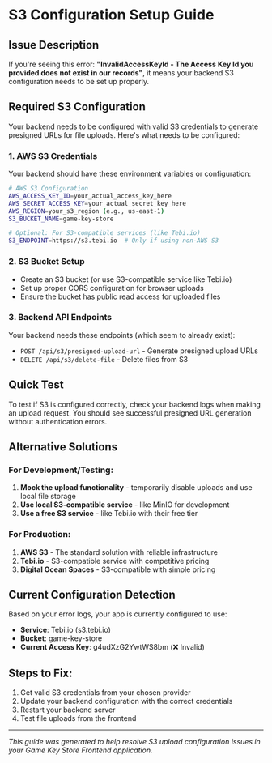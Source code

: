 # S3 Configuration Setup Guide

## Issue Description
If you're seeing this error: **"InvalidAccessKeyId - The Access Key Id you provided does not exist in our records"**, it means your backend S3 configuration needs to be set up properly.

## Required S3 Configuration

Your backend needs to be configured with valid S3 credentials to generate presigned URLs for file uploads. Here's what needs to be configured:

### 1. AWS S3 Credentials
Your backend should have these environment variables or configuration:

```bash
# AWS S3 Configuration
AWS_ACCESS_KEY_ID=your_actual_access_key_here
AWS_SECRET_ACCESS_KEY=your_actual_secret_key_here
AWS_REGION=your_s3_region (e.g., us-east-1)
S3_BUCKET_NAME=game-key-store

# Optional: For S3-compatible services (like Tebi.io)
S3_ENDPOINT=https://s3.tebi.io  # Only if using non-AWS S3
```

### 2. S3 Bucket Setup
- Create an S3 bucket (or use S3-compatible service like Tebi.io)
- Set up proper CORS configuration for browser uploads
- Ensure the bucket has public read access for uploaded files

### 3. Backend API Endpoints
Your backend needs these endpoints (which seem to already exist):
- `POST /api/s3/presigned-upload-url` - Generate presigned upload URLs
- `DELETE /api/s3/delete-file` - Delete files from S3

## Quick Test
To test if S3 is configured correctly, check your backend logs when making an upload request. You should see successful presigned URL generation without authentication errors.

## Alternative Solutions

### For Development/Testing:
1. **Mock the upload functionality** - temporarily disable uploads and use local file storage
2. **Use local S3-compatible service** - like MinIO for development
3. **Use a free S3 service** - like Tebi.io with their free tier

### For Production:
1. **AWS S3** - The standard solution with reliable infrastructure
2. **Tebi.io** - S3-compatible service with competitive pricing
3. **Digital Ocean Spaces** - S3-compatible with simple pricing

## Current Configuration Detection
Based on your error logs, your app is currently configured to use:
- **Service**: Tebi.io (s3.tebi.io)
- **Bucket**: game-key-store
- **Current Access Key**: g4udXzG2YwtWS8bm (❌ Invalid)

## Steps to Fix:
1. Get valid S3 credentials from your chosen provider
2. Update your backend configuration with the correct credentials
3. Restart your backend server
4. Test file uploads from the frontend

---

*This guide was generated to help resolve S3 upload configuration issues in your Game Key Store Frontend application.*
